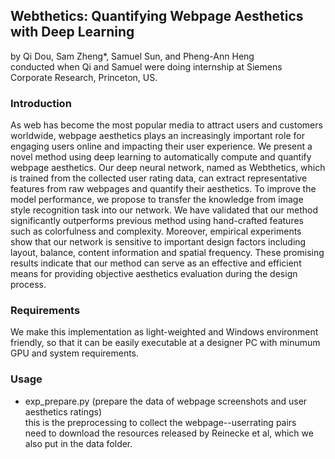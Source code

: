 ## Webthetics: Quantifying Webpage Aesthetics with Deep Learning
by Qi Dou, Sam Zheng*, Samuel Sun, and Pheng-Ann Heng </br>
conducted when Qi and Samuel were doing internship at Siemens Corporate Research, Princeton, US.

### Introduction

As web has become the most popular media to attract users and customers worldwide, webpage aesthetics plays an increasingly important role for engaging users online and impacting their user experience. We present a novel method using deep learning to automatically compute and quantify webpage aesthetics. Our deep neural network, named as Webthetics, which is trained from the collected user rating data, can extract representative features from raw webpages and quantify their aesthetics. To improve the model performance, we propose to transfer the knowledge from image style recognition task into our network. We have validated that our method significantly outperforms previous method using hand-crafted features such as colorfulness and complexity. Moreover, empirical experiments show that our network is sensitive to important design factors including layout, balance, content information and spatial frequency. These promising results indicate that our method can serve as an effective and efficient means for providing objective aesthetics evaluation during the design process.

### Requirements
We make this implementation as light-weighted and Windows environment friendly, so that it can be easily executable at a designer PC with minumum GPU and system requirements.

### Usage

- exp_prepare.py (prepare the data of webpage screenshots and user aesthetics ratings) </br>
this is the preprocessing to collect the webpage--userrating pairs </br>
need to download the resources released by Reinecke et al, which we also put in the data folder. </br>

